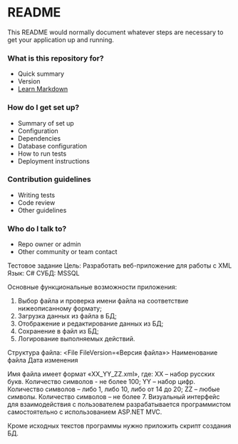# README #

This README would normally document whatever steps are necessary to get your application up and running.

### What is this repository for? ###

* Quick summary
* Version
* [Learn Markdown](https://bitbucket.org/tutorials/markdowndemo)

### How do I get set up? ###

* Summary of set up
* Configuration
* Dependencies
* Database configuration
* How to run tests
* Deployment instructions

### Contribution guidelines ###

* Writing tests
* Code review
* Other guidelines

### Who do I talk to? ###

* Repo owner or admin
* Other community or team contact

Тестовое задание
Цель: Разработать веб-приложение для работы с XML
Язык: C#
СУБД: MSSQL

Основные функциональные возможности приложения:
1. Выбор файла и проверка имени файла на соответствие нижеописанному формату;
2. Загрузка данных из файла в БД;
3. Отображение и редактирование данных из БД;
4. Сохранение в файл из БД;
5. Логирование выполняемых действий.

Структура файла:
<File FileVersion=«Версия файла»>
  <Name>Наименование файла </Name> 
  <DateTime>Дата изменения</DateTime> 
</File>

Имя файла имеет формат «XX_YY_ZZ.xml», где:
XX – набор русских букв. Количество символов - не более 100;
YY – набор цифр. Количество символов – либо 1, либо 10, либо от 14 до 20;
ZZ – любые символы. Количество символов – не более 7.
Визуальный интерфейс для взаимодействия с пользователем разрабатывается программистом самостоятельно с использованием ASP.NET MVC.

Кроме исходных текстов программы нужно приложить скрипт создания БД.